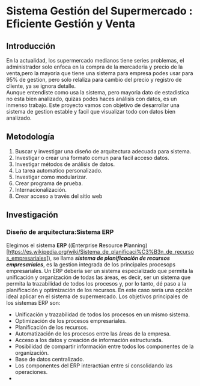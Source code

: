 # Sistema Gestión del Supermercado : Eficiente Gestión y Venta
## Introducción
En la actualidad, los supermercado medianos tiene series problemas, el administrador solo enfoca en la compra de la mercaderia y precio de la venta,pero la mayoria que tiene una sistema para empresa podes usar para 95% de gestion, pero solo relaliza para cambio del precio y registro de cliente, ya se ignora detalle.  
Aunque entendiste como usa la sistema, pero mayoria dato de estadistica no esta bien analizado,  quizas podes haces análisis con datos, es un inmenso trabajo.
Este proyecto vamos con objetivo de desarrollar una sistema de gestion estable y facil que visualizar todo con datos bien analizado.
## Metodología
1. Buscar y investigar una diseño de arquitectura adecuada para sistema.
2. Investigar o crear una formato comun para facil acceso datos.
3. Investigar métodos de análisis de datos.
4. La tarea  automatico personalizado.
5. Investigar como modularizar.
6. Crear programa de prueba.
7. Internacionalización.
8. Crear acceso a través del sitio web

## Investigación
### Diseño de arquitectura:Sistema ERP
Elegimos el sistema **ERP** ((**E**nterprise **R**esource **P**lanning)[https://es.wikipedia.org/wiki/Sistema_de_planificaci%C3%B3n_de_recursos_empresariales]), se llama ***sistema de planificación de recursos empresariales***, es la gestion integrada de los principales procesops empresariales.
Un ERP debería ser un sistema especializado que permita la unificación y organización de todas las áreas, es decir, ser un sistema que permita la trazabilidad de todos los procesos y, por lo tanto, dé paso a la planificación y optimización de los recursos. En este caso sería una opción ideal aplicar en el sistema de supermercado.
Los objetivos principales de los sistemas ERP son:
* Unificación y trazabilidad de todos los procesos en un mismo sistema.
* Optimización de los procesos empresariales.
* Planificación de los recursos.
* Automatización de los procesos entre las áreas de la empresa.
* Acceso a los datos y creación de información estructurada.
* Posibilidad de compartir información entre todos los componentes de la organización.
* Base de datos centralizado.
* Los componentes del ERP interactúan entre sí consolidando las operaciones.
* 
